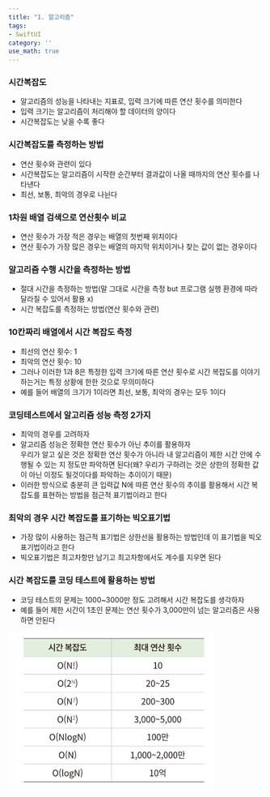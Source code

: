 ```yaml
---
title: "1. 알고리즘"
tags:
- SwiftUI
category: ''
use_math: true
---
```


### 시간복잡도
- 알고리즘의 성능을 나타내는 지표로, 입력 크기에 따른 연산 횟수를 의미한다
- 입력 크기는 알고리즘이 처리해야 할 데이터의 양이다
- 시간복잡도는 낮을 수록 좋다

### 시간복잡도를 측정하는 방법
- 연산 횟수와 관련이 있다
- 시간복잡도는 알고리즘이 시작한 순간부터 결과값이 나올 때까지의 연산 횟수를 나타낸다
- 최선, 보통, 최악의 경우로 나뉜다

### 1차원 배열 검색으로 연산횟수 비교
- 연산 횟수가 가장 적은 경우는 배열의 첫번째 위치이다
- 연산 횟수가 가장 많은 경우는 배열의 마지막 위치이거나 찾는 값이 없는 경우이다

### 알고리즘 수행 시간을 측정하는 방법
- 절대 시간을 측정하는 방법(말 그대로 시간을 측정 but 프로그램 실행 환경에 따라 달라질 수 있어서 활용 x)
- 시간 복잡도를 측정하는 방법(연산 횟수와 관련)

### 10칸짜리 배열에서 시간 복잡도 측정
- 최선의 연산 횟수: 1
- 최악의 연산 횟수: 10
- 그러나 이러한 1과 8은 특정한 입력 크기에 따른 연산 횟수로 시간 복잡도를 이야기 하는거는 특정 상황에 한한 것으로 무의미하다
- 예를 들어 배열의 크기가 1이라면 최선, 보통, 최악의 경우는 모두 1이다

### 코딩테스트에서 알고리즘 성능 측정 2가지 
- 최악의 경우를 고려하자
- 알고리즘 성능은 정확한 연산 횟수가 아닌 추이를 활용하자  
  우리가 알고 싶은 것은 정확한 연산 횟수가 아니라 내 알고리즘이 제한 시간 안에 수행될 수 있는 지 정도만 파악하면 된다(왜? 우리가 구하려는 것은 상한의 정확한 값이 아닌 이정도 될것이다를 파악하는 추이이기 때문)
- 이러한 방식으로 충분히 큰 입력값 N에 따른 연산 횟수의 추이를 활용해서 시간 복잡도를 표현하는 방법을 점근적 표기법이라고 한다

### 최악의 경우 시간 복잡도를 표기하는 빅오표기법
- 가장 많이 사용하는 점근적 표기법은 상한선을 활용하는 방법인데 이 표기법을 빅오 표기법이라고 한다
- 빅오표기법은 최고차항만 남기고 최고차항에서도 계수를 지우면 된다

### 시간 복잡도를 코딩 테스트에 활용하는 방법
- 코딩 테스트의 문제는 1000~3000만 정도 고려해서 시간 복잡도를 생각하자
- 예를 들어 제한 시간이 1초인 문제는 연산 횟수가 3,000만이 넘는 알고리즘은 사용하면 안된다

![alt text](image-1.png)







